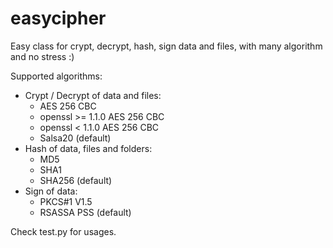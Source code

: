 # easycipher
Easy class for crypt, decrypt, hash, sign data and files, with many algorithm and no stress :)

Supported algorithms: 
* Crypt / Decrypt of data and files:
  * AES 256 CBC
  * openssl >= 1.1.0 AES 256 CBC 
  * openssl <  1.1.0 AES 256 CBC
  * Salsa20 (default)
* Hash of data, files and folders:
  * MD5
  * SHA1
  * SHA256 (default)
* Sign of data:
  * PKCS#1 V1.5
  * RSASSA PSS (default)

Check test.py for usages.
